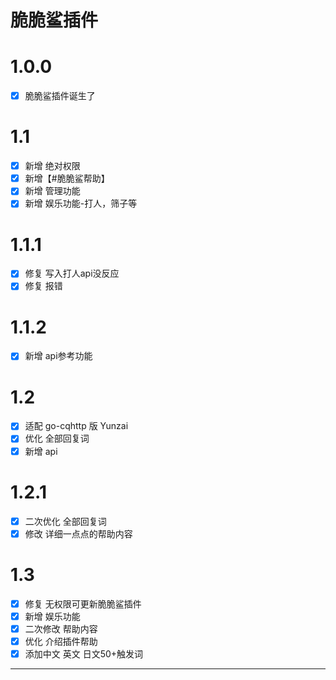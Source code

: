 # 脆脆鲨插件
# 1.0.0

- [x] 脆脆鲨插件诞生了 

# 1.1

- [x] 新增 绝对权限
- [x] 新增【#脆脆鲨帮助】
- [x] 新增 管理功能
- [x] 新增 娱乐功能-打人，筛子等

# 1.1.1

- [x] 修复 写入打人api没反应
- [x] 修复 报错

# 1.1.2

- [x] 新增 api参考功能

# 1.2

- [x] 适配 go-cqhttp 版 Yunzai
- [x] 优化 全部回复词
- [x] 新增 api

# 1.2.1

- [x] 二次优化 全部回复词 
- [x] 修改 详细一点点的帮助内容   

# 1.3

- [x] 修复 无权限可更新脆脆鲨插件
- [x] 新增 娱乐功能
- [x] 二次修改 帮助内容
- [x] 优化 介绍插件帮助
- [x] 添加中文 英文 日文50+触发词

---